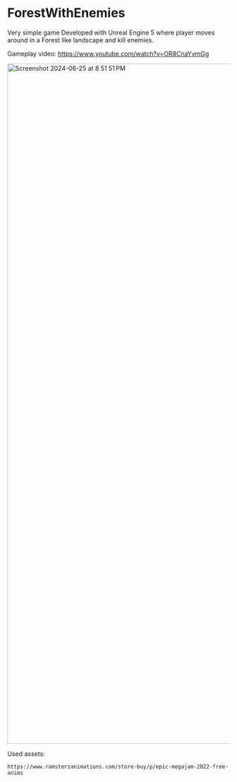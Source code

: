 # ForestWithEnemies
Very simple game Developed with Unreal Engine 5 where player moves around in a Forest like landscape and kill enemies.

Gameplay video: https://www.youtube.com/watch?v=OR8CnaYvmGg


<img width="1542" alt="Screenshot 2024-06-25 at 8 51 51 PM" src="https://github.com/sqb-bhatti/ForestWithEnemies/assets/131648217/0e29c9c8-6c42-498e-bd00-af9eebf17a3b">


Used assets:


    https://www.ramsterzanimations.com/store-buy/p/epic-megajam-2022-free-anims
